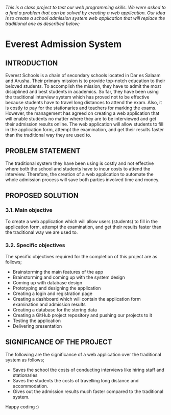*This is a class project to test our web programming skills. 
We were asked to a find a problem that can be solved by creating a web application.
Our idea is to create a school admission system web application that will replace the traditional one as described below;*

# Everest Admission System

## INTRODUCTION

Everest Schools is a chain of secondary schools located in Dar es Salaam and Arusha. Their primary mission is to provide top-notch education to their beloved students. To accomplish the mission, they have to admit the most disciplined and best students in academics. So far, they have been using the traditional interview system which has proved not to be effective because students have to travel long distances to attend the exam. Also, it is costly to pay for the stationaries and teachers for marking the exams. However, the management has agreed on creating a web application that will enable students no matter where they are to be interviewed and get their admission results online. The web application will allow students to fill in the application form, attempt the examination, and get their results faster than the traditional way they are used to.

## PROBLEM STATEMENT

The traditional system they have been using is costly and not effective where both the school and students have to incur costs to attend the interview. Therefore, the creation of a web application to automate the whole admission process will save both parties involved time and money.


## PROPOSED SOLUTION

### 3.1. Main objective

To create a web application which will allow users (students) to fill in the application form, attempt the examination, and get their results faster than the traditional way we are used to.

### 3.2. Specific objectives

The specific objectives required for the completion of this project are as follows;

- Brainstorming the main features of the app
- Brainstorming and coming up with the system design
- Coming up with database design
- Prototyping and designing the application
- Creating a login and registration page
- Creating a dashboard which will contain the application form examination and admission results
- Creating a database for the storing data
- Creating a GitHub project repository and pushing our projects to it
- Testing the application
- Delivering presentation

## SIGNIFICANCE OF THE PROJECT

The following are the significance of a web application over the traditional system as follows;

- Saves the school the costs of conducting interviews like hiring staff and stationaries 
- Saves the students the costs of travelling long distance and accommodation.
- Gives out the admission results much faster compared to the traditional system.

Happy coding :)
